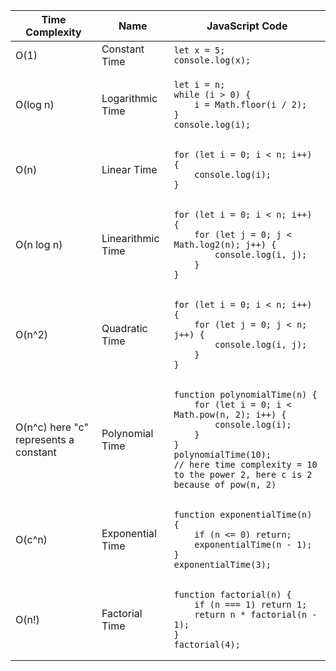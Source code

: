 <table>
  <thead>
    <tr>
      <th>Time Complexity</th>
      <th>Name</th>
      <th>JavaScript Code</th>
    </tr>
  </thead>
  <tbody>
    <tr>
      <td>O(1)</td>
      <td>Constant Time</td>
      <td><code>let x = 5;<br>console.log(x);</code></td>
    </tr>
    <tr>
      <td>O(log n)</td>
      <td>Logarithmic Time</td>
      <td><pre><code>let i = n;
while (i > 0) {
    i = Math.floor(i / 2);
}
console.log(i);</code></pre></td>
    </tr>
    <tr>
      <td>O(n)</td>
      <td>Linear Time</td>
      <td><pre><code>for (let i = 0; i < n; i++) {
    console.log(i);
}</code></pre></td>
    </tr>
    <tr>
      <td>O(n log n)</td>
      <td>Linearithmic Time</td>
      <td><pre><code>for (let i = 0; i < n; i++) {
    for (let j = 0; j < Math.log2(n); j++) {
        console.log(i, j);
    }
}</code></pre></td>
    </tr>
    <tr>
      <td>O(n^2)</td>
      <td>Quadratic Time</td>
      <td><pre><code>for (let i = 0; i < n; i++) {
    for (let j = 0; j < n; j++) {
        console.log(i, j);
    }
}</code></pre></td>
    </tr>
    <tr>
      <td>O(n^c) here  "c" represents a constant</td>
      <td>Polynomial Time</td>
      <td><pre><code>function polynomialTime(n) {
    for (let i = 0; i < Math.pow(n, 2); i++) {
        console.log(i);
    }
}
polynomialTime(10);
// here time complexity = 10 to the power 2, here c is 2 because of pow(n, 2)</code></pre></td>
    </tr>
    <tr>
      <td>O(c^n)</td>
      <td>Exponential Time</td>
      <td><pre><code>function exponentialTime(n) {
    if (n <= 0) return;
    exponentialTime(n - 1);
}
exponentialTime(3);</code></pre></td>
    </tr>
    <tr>
      <td>O(n!)</td>
      <td>Factorial Time</td>
      <td><pre><code>function factorial(n) {
    if (n === 1) return 1;
    return n * factorial(n - 1);
}
factorial(4);</code></pre></td>
    </tr>
  </tbody>
</table>

